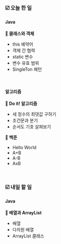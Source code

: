 ### ☑️  오늘 한 일
#### Java
<strong>📌 클래스와 객체</strong>
  - this 예약어
  - 객체 간 협력
  - static 변수
  - 변수 유효 범위
  - SingleTon 패턴

<br>

#### 알고리즘
<strong>📖 Do it! 알고리즘</strong>
  - 세 정수의 최댓값 구하기
  - 조건문과 분기
  - 순서도 기호 살펴보기

<strong>🥉 백준</strong>
  - Hello World
  - A+B
  - A-B
  - AxB

<br>

### ☑️  내일 할 일
#### Java
<strong>📌 배열과 ArrayList</strong>
  - 배열
  - 다차원 배열
  - ArrayList 클래스 
